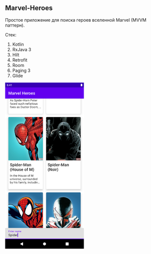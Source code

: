 ## Marvel-Heroes

Простое приложение для поиска героев вселенной Marvel (MVVM паттерн). 

Стек:
1. Kotlin
2. RxJava 3
3. Hilt
4. Retrofit
5. Room
6. Paging 3
7. Glide

<img src="images/img-searchlist.png" width="256"/>
